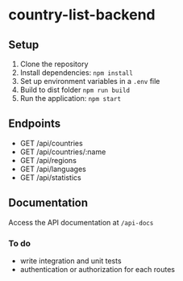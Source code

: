 # country-list-backend

## Setup

1. Clone the repository
2. Install dependencies: `npm install`
3. Set up environment variables in a `.env` file
4. Build to dist folder `npm run build`
5. Run the application: `npm start`

## Endpoints

- GET /api/countries
- GET /api/countries/:name
- GET /api/regions
- GET /api/languages
- GET /api/statistics

## Documentation

Access the API documentation at `/api-docs`


### To do
- write integration and unit tests
- authentication or authorization for each routes



